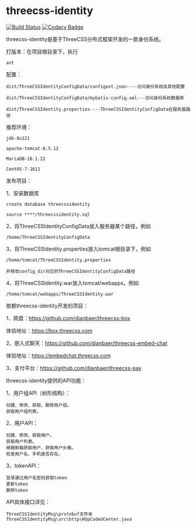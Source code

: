 # threecss-identity

[![Build Status](https://travis-ci.org/dianbaer/threecss-identity.svg?branch=master)](https://travis-ci.org/dianbaer/threecss-identity)
[![Codacy Badge](https://api.codacy.com/project/badge/Grade/f0186a65938d415282b9e443f9034191)](https://www.codacy.com/app/232365732/threecss-identity?utm_source=github.com&amp;utm_medium=referral&amp;utm_content=dianbaer/threecss-identity&amp;utm_campaign=Badge_Grade)

threecss-identity是基于ThreeCSS分布式框架开发的一款身份系统。


打版本：在项目根目录下，执行

	ant


配置：

	dist/ThreeCSSIdentityConfigData/configext.json----访问身份系统及其他配置

	dist/ThreeCSSIdentityConfigData/mybatis-config.xml---访问身份系统数据库

	dist/ThreeCSSIdentity.properties----ThreeCSSIdentityConfigData在服务器路径


推荐环境：

	jdk-8u121

	apache-tomcat-8.5.12

	MariaDB-10.1.22

	CentOS-7-1611


发布项目：

1、安装数据库
	
	create database threecssidentity
	
	source ****/threecssidentity.sql

2、将ThreeCSSIdentityConfigData放入服务器某个路径，例如
	
	/home/ThreeCSSIdentityConfigData

3、将ThreeCSSIdentity.properties放入tomcat根目录下，例如
	
	/home/tomcat/ThreeCSSIdentity.properties
	
	并修改config_dir对应的ThreeCSSIdentityConfigData路径

4、将ThreeCSSIdentity.war放入tomcat/webapps，例如
	
	/home/tomcat/webapps/ThreeCSSIdentity.war

	
依赖threecss-identity开发的项目：

1、网盘：https://github.com/dianbaer/threecss-box
	
体验地址：https://box.threecss.com

2、嵌入式聊天：https://github.com/dianbaer/threecss-embed-chat
	
体验地址：https://embedchat.threecss.com

3、支付平台：https://github.com/dianbaer/threecss-pay
	

threecss-identity提供的API功能：

1、用户组API（树形结构）：
	
	创建、修改、获取、删除用户组。
	获取用户组列表。

2、用户API：
	
	创建、修改、获取用户。
	获取用户列表。
	根据邮箱获取用户、获取用户头像。
	检查用户名、手机是否存在。

3、tokenAPI：
	
	登录通过用户名密码获取token
	更新token
	删除token

API具体接口详见：

	ThreeCSSIdentityMsg\protobuf文件夹
	ThreeCSSIdentityMsg\src\http\HOpCodeUCenter.java


